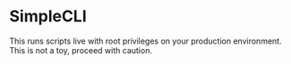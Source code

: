 # SimpleCLI

This runs scripts live with root privileges on your production environment. This is not a toy, proceed with caution.
